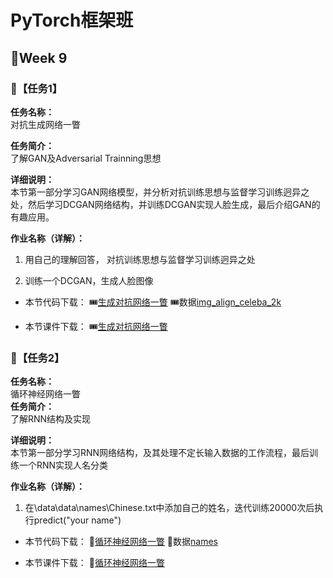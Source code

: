 # PyTorch框架班 

## 🎯Week 9

### 🛴【任务1】

**任务名称：**  
对抗生成网络一瞥

**任务简介：**  
了解GAN及Adversarial Trainning思想

**详细说明：**  
本节第一部分学习GAN网络模型，并分析对抗训练思想与监督学习训练迥异之处，然后学习DCGAN网络结构，并训练DCGAN实现人脸生成，最后介绍GAN的有趣应用。

**作业名称（详解）：**  
1. 用自己的理解回答， 对抗训练思想与监督学习训练迥异之处  

2. 训练一个DCGAN，生成人脸图像

- 本节代码下载：
🎟[生成对抗网络一瞥](https://github.com/JansonYuan/Pytorch-Camp/tree/master/%E4%BB%A3%E7%A0%81%E5%90%88%E9%9B%86/09-01-%E4%BB%A3%E7%A0%81-%E7%94%9F%E6%88%90%E5%AF%B9%E6%8A%97%E7%BD%91%E7%BB%9C%E4%B8%80%E7%9E%A5/GAN-%E4%BB%A3%E7%A0%81)
🎟数据[img_align_celeba_2k](https://github.com/JansonYuan/Pytorch-Camp/blob/master/%E4%BB%A3%E7%A0%81%E5%90%88%E9%9B%86/09-01-%E6%95%B0%E6%8D%AE-img_align_celeba_2k.zip)

- 本节课件下载：
🎟[生成对抗网络一瞥](https://github.com/JansonYuan/Pytorch-Camp/blob/master/%E8%AF%BE%E4%BB%B6%E5%90%88%E9%9B%86/09-01-ppt-%E7%94%9F%E6%88%90%E5%AF%B9%E6%8A%97%E7%BD%91%E7%BB%9C%E4%B8%80%E7%9E%A5.pdf)

### 🛴【任务2】

**任务名称：**  
循环神经网络一瞥  
**任务简介：**  
了解RNN结构及实现

**详细说明：**  
本节第一部分学习RNN网络结构，及其处理不定长输入数据的工作流程，最后训练一个RNN实现人名分类

**作业名称（详解）：**  
1. 在\data\data\names\Chinese.txt中添加自己的姓名，迭代训练20000次后执行predict("your name") 

- 本节代码下载：
🎫[循环神经网络一瞥](https://github.com/JansonYuan/Pytorch-Camp/tree/master/%E4%BB%A3%E7%A0%81%E5%90%88%E9%9B%86/09-02-%E4%BB%A3%E7%A0%81-%E5%BE%AA%E7%8E%AF%E7%A5%9E%E7%BB%8F%E7%BD%91%E7%BB%9C%E4%B8%80%E7%9E%A5/lesson-36)
🎫数据[names](https://github.com/JansonYuan/Pytorch-Camp/blob/master/%E4%BB%A3%E7%A0%81%E5%90%88%E9%9B%86/09-02-%E6%95%B0%E6%8D%AE-names.zip)

- 本节课件下载：
🎫[循环神经网络一瞥](https://github.com/JansonYuan/Pytorch-Camp/blob/master/%E8%AF%BE%E4%BB%B6%E5%90%88%E9%9B%86/09-02-ppt-%E5%BE%AA%E7%8E%AF%E7%A5%9E%E7%BB%8F%E7%BD%91%E7%BB%9C%E4%B8%80%E7%9E%A5.pdf)

